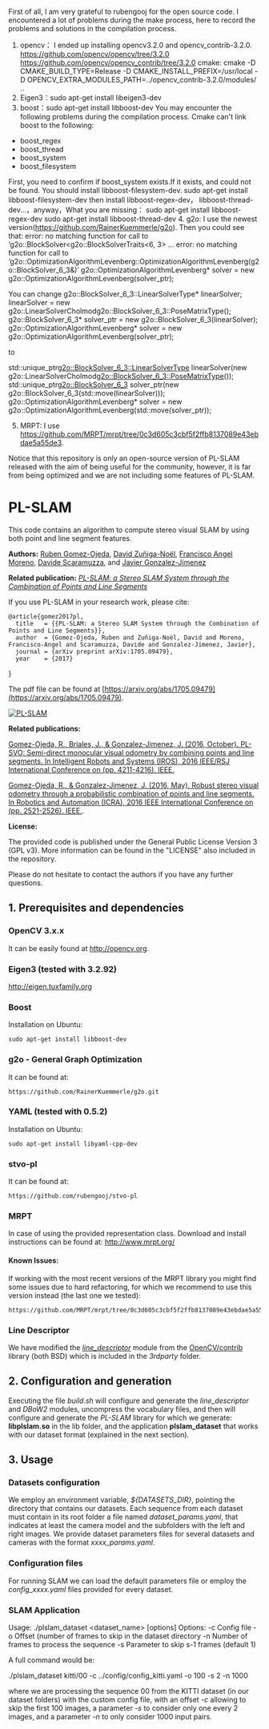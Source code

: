 First of all, I am very grateful to rubengooj for the open source code.
I encountered a lot of problems during the make process, here to record the problems and solutions in the compilation process.		
1. opencv：
I ended up installing opencv3.2.0 and opencv_contrib-3.2.0.
https://github.com/opencv/opencv/tree/3.2.0		
https://github.com/opencv/opencv_contrib/tree/3.2.0
cmake:
cmake -D CMAKE_BUILD_TYPE=Release -D CMAKE_INSTALL_PREFIX=/usr/local -D OPENCV_EXTRA_MODULES_PATH=../opencv_contrib-3.2.0/modules/ ..
2. Eigen3：sudo apt-get install libeigen3-dev
3. boost：sudo apt-get install libboost-dev
You may encounter the following problems during the compilation process.
Cmake can't link boost to the following:
- boost_regex
- boost_thread
- boost_system
- boost_filesystem

First, you need to confirm if boost_system exists.If it exists, and  could not be found.
You should install  libboost-filesystem-dev.
	sudo apt-get install libboost-filesystem-dev
then install  libboost-regex-dev， libboost-thread-dev...，anyway，What you are missing：
	sudo apt-get install libboost-regex-dev
	sudo apt-get install libboost-thread-dev
4. g2o:	I use the newest version(https://github.com/RainerKuemmerle/g2o).
Then you could see that:
error: no matching function for call to ‘g2o::BlockSolver<g2o::BlockSolverTraits<6, 3> ...
error: no matching function for call to ‘g2o::OptimizationAlgorithmLevenberg::OptimizationAlgorithmLevenberg(g2o::BlockSolver_6_3&)’
g2o::OptimizationAlgorithmLevenberg* solver = new g2o::OptimizationAlgorithmLevenberg(solver_ptr);	

You can change
g2o::BlockSolver_6_3::LinearSolverType* linearSolver;
linearSolver = new g2o::LinearSolverCholmodg2o::BlockSolver_6_3::PoseMatrixType();
g2o::BlockSolver_6_3* solver_ptr = new g2o::BlockSolver_6_3(linearSolver);
g2o::OptimizationAlgorithmLevenberg* solver = new g2o::OptimizationAlgorithmLevenberg(solver_ptr);

to

std::unique_ptr<g2o::BlockSolver_6_3::LinearSolverType> linearSolver(new g2o::LinearSolverCholmod<g2o::BlockSolver_6_3::PoseMatrixType>());
std::unique_ptr<g2o::BlockSolver_6_3> solver_ptr(new g2o::BlockSolver_6_3(std::move(linearSolver)));
g2o::OptimizationAlgorithmLevenberg* solver = new g2o::OptimizationAlgorithmLevenberg(std::move(solver_ptr));


5. MRPT: I use https://github.com/MRPT/mrpt/tree/0c3d605c3cbf5f2ffb8137089e43ebdae5a55de3.	

Notice that this repository is only an open-source version of PL-SLAM released with the aim of being useful for the community, however, it is far from being optimized and we are not including some features of PL-SLAM.

# PL-SLAM #

This code contains an algorithm to compute stereo visual SLAM by using both point and line segment features.

**Authors:** [Ruben Gomez-Ojeda](http://mapir.isa.uma.es/mapirwebsite/index.php/people/164-ruben-gomez), [David Zuñiga-Noël](http://mapir.isa.uma.es/mapirwebsite/index.php/people/270), [Francisco Angel Moreno](http://mapir.isa.uma.es/mapirwebsite/index.php/people/199-francisco-moreno-due%C3%B1as), [Davide Scaramuzza](http://rpg.ifi.uzh.ch/people_scaramuzza.html), and [Javier Gonzalez-Jimenez](http://mapir.isa.uma.es/mapirwebsite/index.php/people/95-javier-gonzalez-jimenez)

**Related publication:** [*PL-SLAM: a Stereo SLAM System through the Combination of Points and Line Segments*](http://mapir.isa.uma.es/mapirwebsite/index.php/people/164-ruben-gomez)

If you use PL-SLAM in your research work, please cite:

    @article{gomez2017pl,
      title   = {{PL-SLAM: a Stereo SLAM System through the Combination of Points and Line Segments}},
      author  = {Gomez-Ojeda, Ruben and Zuñiga-Noël, David and Moreno, Francisco-Angel and Scaramuzza, Davide and Gonzalez-Jimenez, Javier},
      journal = {arXiv preprint arXiv:1705.09479},
      year    = {2017}
}

The pdf file can be found at [https://arxiv.org/abs/1705.09479](https://arxiv.org/abs/1705.09479).

[![PL-SLAM](https://img.youtube.com/vi/-lCTf_tAxhQ/0.jpg)](https://www.youtube.com/watch?v=-lCTf_tAxhQ)

**Related publications:**

[Gomez-Ojeda, R., Briales, J., & Gonzalez-Jimenez, J. (2016, October). PL-SVO: Semi-direct monocular visual odometry by combining points and line segments. In Intelligent Robots and Systems (IROS), 2016 IEEE/RSJ International Conference on (pp. 4211-4216). IEEE.](http://mapir.isa.uma.es/rgomez/publications/iros16plsvo.pdf)

[Gomez-Ojeda, R., & Gonzalez-Jimenez, J. (2016, May). Robust stereo visual odometry through a probabilistic combination of points and line segments. In Robotics and Automation (ICRA), 2016 IEEE International Conference on (pp. 2521-2526). IEEE.](http://mapir.isa.uma.es/rgomez/publications/icra16plsvo.pdf).

**License:**

The provided code is published under the General Public License Version 3 (GPL v3). More information can be found in the "LICENSE" also included in the repository.

Please do not hesitate to contact the authors if you have any further questions.


## 1. Prerequisites and dependencies

### OpenCV 3.x.x
It can be easily found at http://opencv.org. 

### Eigen3 (tested with 3.2.92)
http://eigen.tuxfamily.org

### Boost
Installation on Ubuntu:
```
sudo apt-get install libboost-dev
```

### g2o - General Graph Optimization
It can be found at:
```
https://github.com/RainerKuemmerle/g2o.git
```

### YAML (tested with 0.5.2)
Installation on Ubuntu:
```
sudo apt-get install libyaml-cpp-dev
```

### stvo-pl
It can be found at: 
```
https://github.com/rubengooj/stvo-pl
```

### MRPT
In case of using the provided representation class. 
Download and install instructions can be found at: http://www.mrpt.org/

#### Known Issues:
If working with the most recent versions of the MRPT library you might find some issues due to hard refactoring, for which we recommend to use this version instead (the last one we tested):
```
https://github.com/MRPT/mrpt/tree/0c3d605c3cbf5f2ffb8137089e43ebdae5a55de3
```

### Line Descriptor
We have modified the [*line_descriptor*](https://github.com/opencv/opencv_contrib/tree/master/modules/line_descriptor) module from the [OpenCV/contrib](https://github.com/opencv/opencv_contrib) library (both BSD) which is included in the *3rdparty* folder.


## 2. Configuration and generation

Executing the file *build.sh* will configure and generate the *line_descriptor* and *DBoW2* modules, uncompress the vocabulary files, and then will configure and generate the *PL-SLAM* library for which we generate: **libplslam.so** in the lib folder, and the application **plslam_dataset** that works with our dataset format (explained in the next section).


## 3. Usage

### Datasets configuration
We employ an environment variable, *${DATASETS_DIR}*, pointing the directory that contains our datasets. Each sequence from each dataset must contain in its root folder a file named *dataset_params.yaml*, that indicates at least the camera model and the subfolders with the left and right images. We provide dataset parameters files for several datasets and cameras with the format *xxxx_params.yaml*.

### Configuration files
For running SLAM we can load the default parameters file or employ the *config_xxxx.yaml* files provided for every dataset.

### SLAM Application
Usage: ./plslam_dataset <dataset_name> [options]
Options:
	-c Config file
	-o Offset (number of frames to skip in the dataset directory
	-n Number of frames to process the sequence
	-s Parameter to skip s-1 frames (default 1)

A full command would be:

./plslam_dataset kitti/00 -c ../config/config_kitti.yaml -o 100 -s 2 -n 1000

where we are processing the sequence 00 from the KITTI dataset (in our dataset folders) with the custom config file, with an offset *-c* allowing to skip the first 100 images, a parameter *-s* to consider only one every 2 images, and a parameter *-n* to only consider 1000 input pairs.

